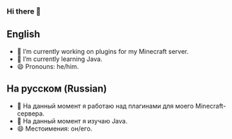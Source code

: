 ### Hi there 👋

## English

- 🔭 I’m currently working on plugins for my Minecraft server.
- 🌱 I’m currently learning Java.
- 😄 Pronouns: he/him.

## На русском (Russian)

- 🔭 На данный момент я работаю над плагинами для моего Minecraft-сервера.
- 🌱 На данный момент я изучаю Java.
- 😄 Местоимения: он/его.

</div>
